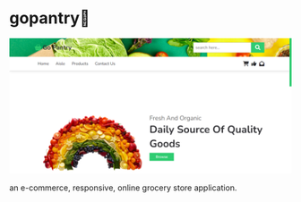 # gopantry🥑

<img src="https://github.com/lizx-i/gopantry/blob/main/GOcover.png">

an e-commerce, responsive, online grocery store application.
